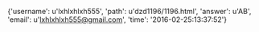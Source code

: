 {'username': u'lxhlxhlxh555', 'path': u'dzd1196/1196.html', 'answer': u'AB', 'email': u'lxhlxhlxh555@gmail.com', 'time': '2016-02-25:13:37:52'}